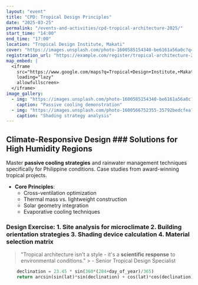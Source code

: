 ```yaml
---
layout: "event"
title: "CPD: Tropical Design Principles"
date: "2025-03-25"
permalink: "/events-and-activities/cpd-tropical-architecture-2025/"
start_time: "14:00"
end_time: "17:00"
location: "Tropical Design Institute, Makati"
cover: "https://images.unsplash.com/photo-1600585154340-be6161a56a0c?q=80&w=1740&auto=format&fit=crop&ixlib=rb-4.1.0&ixid=M3wxMjA3fDB8MHxwaG90by1wYWdlfHx8fGVufDB8fHx8fA%3D%3D"
registration_url: "https://example.com/register/tropical-architecture-2025"
map_embed: |
  <iframe
    src="https://www.google.com/maps?q=Tropical+Design+Institute,+Makati&amp;output=embed"
    loading="lazy"
    allowfullscreen>
  </iframe>
image_gallery:
  - img: "https://images.unsplash.com/photo-1600585154340-be6161a56a0c?q=80&w=1740&auto=format&fit=crop&ixlib=rb-4.1.0&ixid=M3wxMjA3fDB8MHxwaG90by1wYWdlfHx8fGVufDB8fHx8fA%3D%3D"
    caption: "Passive cooling demonstration"
  - img: "https://images.unsplash.com/photo-1600566752355-35792bedcfea?q=80&w=1740&auto=format&fit=crop&ixlib=rb-4.1.0&ixid=M3wxMjA3fDB8MHxwaG90by1wYWdlfHx8fGVufDB8fHx8fA%3D%3D"
    caption: "Shading strategy analysis"
---
```


## Climate-Responsive Design ### Solutions for High Humidity Regions
Master **passive cooling strategies** and rainwater management techniques specifically for Philippine conditions. Case studies from award-winning tropical projects.
- **Core Principles**:
  - Cross-ventilation optimization
  - Thermal mass vs. lightweight construction
  - Solar geometry integration
  - Evaporative cooling techniques

### Design Exercise: 1. Site analysis for microclimate 2. Building orientation strategies 3. Shading device calculation 4. Material selection matrix
> "Tropical architecture isn't a style - it's a **scientific response** to environmental conditions."   > - Senior Tropical Design Specialist
```python # Solar angle calculation def solar_altitude(lat, day_of_year, hour):
    declination = 23.45 * sin(360*(284+day_of_year)/365)
    return arcsin(sin(lat)*sin(declination) + cos(lat)*cos(declination)*cos(15*hour))
```